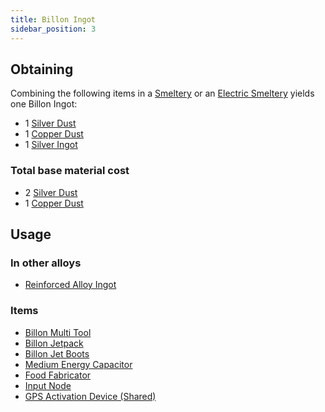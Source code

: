 ```yaml
---
title: Billon Ingot
sidebar_position: 3
---
```


## Obtaining

Combining the following items in a [Smeltery](Smeltery) or an [Electric Smeltery](Electric-Smeltery) yields one Billon Ingot:

* 1 [Silver Dust](Silver-Dust)
* 1 [Copper Dust](Copper-Dust)
* 1 [Silver Ingot](Silver-Ingot)

### Total base material cost

* 2 [Silver Dust](Silver-Dust)
* 1 [Copper Dust](Copper-Dust)

## Usage

### In other alloys

* [Reinforced Alloy Ingot](Reinforced-Alloy-Ingot)

### Items

* [Billon Multi Tool](Multi-Tools)
* [Billon Jetpack](Jetpacks)
* [Billon Jet Boots](Jet-Boots)
* [Medium Energy Capacitor](Energy-Capacitors)
* [Food Fabricator](Food-Fabricator)
* [Input Node](Input-Node)
* [GPS Activation Device (Shared)](GPS-Activation-Device)
